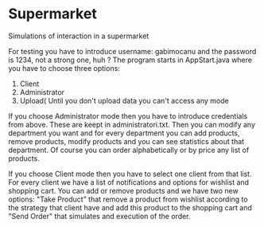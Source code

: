 # Supermarket
Simulations of interaction in a supermarket

  For testing you have to introduce username: gabimocanu and the password is 1234, not a strong one, huh ?
  The program starts in AppStart.java where you have to choose three options:
  1. Client
  2. Administrator
  3. Upload( Until you don't upload data you can't access any mode
  
  If you choose Administrator mode then you have to introduce credentials from above. These are keept in administratori.txt. 
Then you can modify any department you want and for every department you can add products, remove products, modify products and 
you can see statistics about that department. Of course you can order alphabetically or by price any list of products.
  
  If you choose Client mode then you have to select one client from that list. For every client we have a list of notifications 
and options for wishlist and shopping cart. You can add or remove products and we have two new options: "Take Product" that 
remove a product from wishlist according to the strategy that client have and add this product to the shopping cart and "Send 
Order" that simulates and execution of the order.
